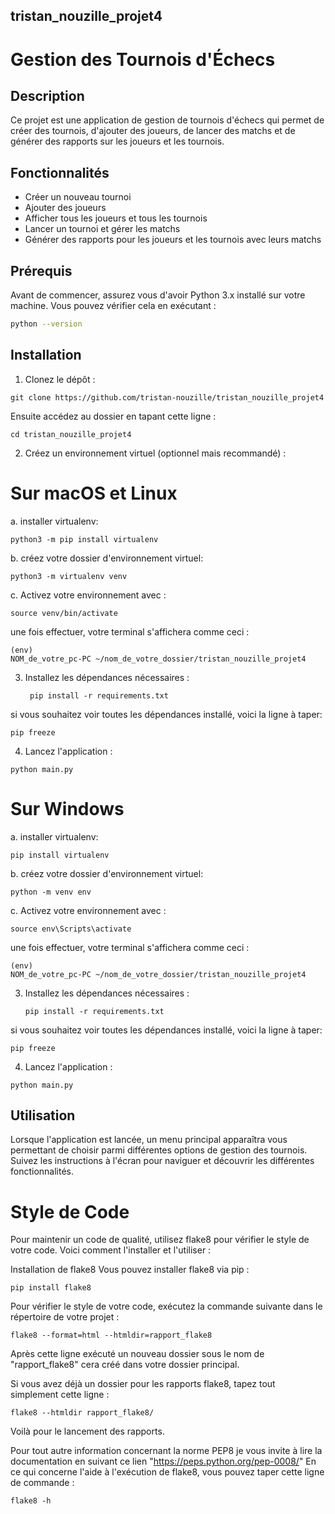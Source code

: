 ## tristan_nouzille_projet4

# Gestion des Tournois d'Échecs

## Description
Ce projet est une application de gestion de tournois d'échecs qui permet de créer des tournois, d'ajouter des joueurs, de lancer des matchs et de générer des rapports sur les joueurs et les tournois.

## Fonctionnalités
- Créer un nouveau tournoi
- Ajouter des joueurs
- Afficher tous les joueurs et tous les tournois
- Lancer un tournoi et gérer les matchs
- Générer des rapports pour les joueurs et les tournois avec leurs matchs

## Prérequis
Avant de commencer, assurez vous d'avoir Python 3.x installé sur votre machine. Vous pouvez vérifier cela en exécutant :

```bash
python --version

```
## Installation

1. Clonez le dépôt :

  ```
  git clone https://github.com/tristan-nouzille/tristan_nouzille_projet4
  ```

  Ensuite accédez au dossier en tapant cette ligne :

  ```
  cd tristan_nouzille_projet4
  ```
2. Créez un environnement virtuel (optionnel mais recommandé) :

# Sur macOS et Linux
a. installer virtualenv:

 ```
 python3 -m pip install virtualenv
 ```
b. créez votre dossier d'environnement virtuel:

 ```
 python3 -m virtualenv venv
 ```
c. Activez votre environnement avec :

  ```
  source venv/bin/activate 
  ```
  une fois effectuer, votre terminal s'affichera comme ceci :

  ```
  (env)
  NOM_de_votre_pc-PC ~/nom_de_votre_dossier/tristan_nouzille_projet4
  ```

3. Installez les dépendances nécessaires :
   
   ```
    pip install -r requirements.txt
   ``` 
 si vous souhaitez voir toutes les dépendances installé, voici la ligne à taper:

  ```
  pip freeze
  ```
  
4. Lancez l'application :

 ```
 python main.py
 ```

# Sur Windows
 
a. installer virtualenv:

 ```
 pip install virtualenv
 ```
b. créez votre dossier d'environnement virtuel:

 ```
 python -m venv env
 ```
c. Activez votre environnement avec :

  ```
  source env\Scripts\activate  
  ```
une fois effectuer, votre terminal s'affichera comme ceci :
  ```
  (env)
  NOM_de_votre_pc-PC ~/nom_de_votre_dossier/tristan_nouzille_projet4
  ```

3. Installez les dépendances nécessaires :
   
   ```
   pip install -r requirements.txt
   ```

  si vous souhaitez voir toutes les dépendances installé, voici la ligne à taper:

  ```
  pip freeze
  ```
  
4. Lancez l'application :

 ```
 python main.py
 ```

## Utilisation

Lorsque l'application est lancée, un menu principal apparaîtra vous permettant de choisir parmi différentes options de gestion des tournois. Suivez les instructions à l'écran pour naviguer et découvrir les différentes fonctionnalités.

# Style de Code
Pour maintenir un code de qualité, utilisez flake8 pour vérifier le style de votre code. Voici comment l'installer et l'utiliser :

Installation de flake8
Vous pouvez installer flake8 via pip :

 ```
 pip install flake8
 ```

Pour vérifier le style de votre code, exécutez la commande suivante dans le répertoire de votre projet :

 ```
 flake8 --format=html --htmldir=rapport_flake8
 ```

Après cette ligne exécuté un nouveau dossier sous le nom de "rapport_flake8" cera créé dans votre dossier principal.

Si vous avez déjà un dossier pour les rapports flake8, tapez tout simplement cette ligne :

 ```
 flake8 --htmldir rapport_flake8/
 ```
Voilà pour le lancement des rapports.

Pour tout autre information concernant la norme PEP8 je vous invite à lire la documentation en suivant ce lien "https://peps.python.org/pep-0008/"
En ce qui concerne l'aide à l'exécution de flake8, vous pouvez taper cette ligne de commande :

 ```
 flake8 -h
 ```
